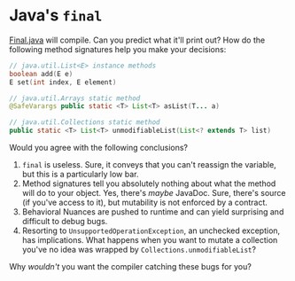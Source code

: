 # Java's `final`

[Final.java](Final.java) will compile. Can you predict what it'll print out? How do the following method signatures help you make your decisions:

```java
// java.util.List<E> instance methods
boolean add​(E e)
E set​(int index, E element)

// java.util.Arrays static method
@SafeVarargs public static <T> List<T> asList​(T... a)

// java.util.Collections static method
public static <T> List<T> unmodifiableList​(List<? extends T> list)
```

Would you agree with the following conclusions?

1. `final` is useless. Sure, it conveys that you can't reassign the variable, but this is a particularly low bar.
2. Method signatures tell you absolutely nothing about what the method will do to your object. Yes, there's _maybe_ JavaDoc. Sure, there's source (if you've access to it), but mutability is not enforced by a contract.
3. Behavioral Nuances are pushed to runtime and can yield surprising and difficult to debug bugs.
4. Resorting to `UnsupportedOperationException`, an unchecked exception, has implications. What happens when you want to mutate a collection you've no idea was wrapped by `Collections.unmodifiableList`?

Why _wouldn't_ you want the compiler catching these bugs for you?


